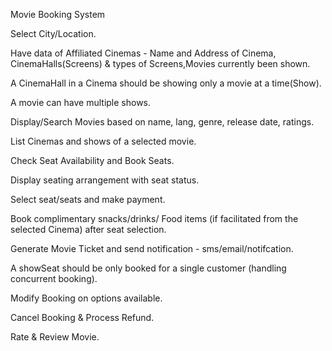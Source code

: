 Movie Booking System

Select City/Location.

Have data of Affiliated Cinemas - Name and Address of Cinema, CinemaHalls(Screens) & types of Screens,Movies currently been shown.

A CinemaHall in a Cinema should be showing only a movie at a time(Show).

A movie can have multiple shows.

Display/Search Movies based on name, lang, genre, release date, ratings.

List Cinemas and shows of a selected movie.

Check Seat Availability and Book Seats.

Display seating arrangement with seat status.

Select seat/seats and make payment.

Book complimentary snacks/drinks/ Food items (if facilitated from the selected Cinema) after seat selection.

Generate Movie Ticket and send notification - sms/email/notifcation.

A showSeat should be only booked for a single customer (handling concurrent booking).

Modify Booking on options available.

Cancel Booking & Process Refund.

Rate & Review Movie.
